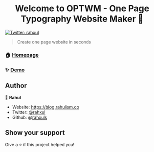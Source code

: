 <h1 align="center">Welcome to OPTWM - One Page Typography Website Maker 👋</h1>
<p>
  <a href="https://twitter.com/rahxul" target="_blank">
    <img alt="Twitter: rahxul" src="https://img.shields.io/twitter/follow/rahxul.svg?style=social" />
  </a>
</p>

> Create one page website in seconds

### 🏠 [Homepage](https://optwm.herokuapp.com)

### ✨ [Demo](https://optwm.herokuapp.com)


## Author

👤 **Rahul**

* Website: https://blog.rahulism.co
* Twitter: [@rahxul](https://twitter.com/rahxul)
* Github: [@rahxuls](https://github.com/rahxuls)

## Show your support

Give a ⭐️ if this project helped you!

